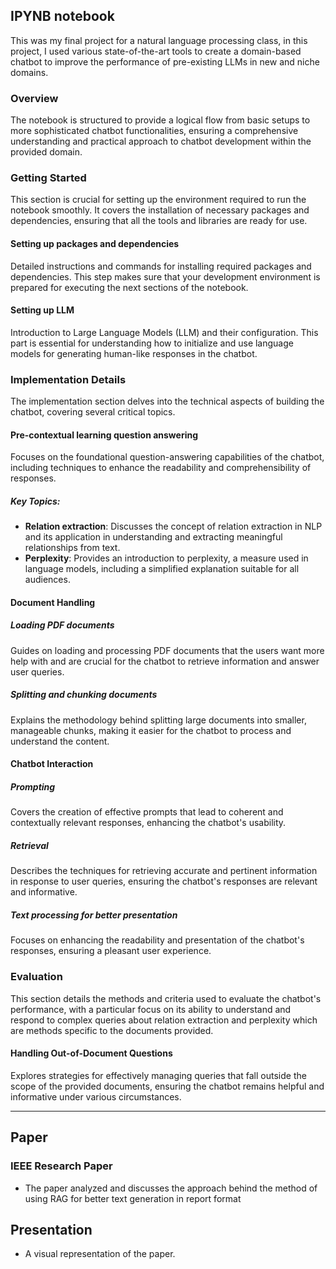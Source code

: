 
## IPYNB notebook

This was my final project for a natural language processing class, in this project, I used various state-of-the-art tools to create a domain-based chatbot to improve the performance of pre-existing LLMs in new and niche domains.

### Overview

The notebook is structured to provide a logical flow from basic setups to more sophisticated chatbot functionalities, ensuring a comprehensive understanding and practical approach to chatbot development within the provided domain.

### Getting Started

This section is crucial for setting up the environment required to run the notebook smoothly. It covers the installation of necessary packages and dependencies, ensuring that all the tools and libraries are ready for use.

#### Setting up packages and dependencies

Detailed instructions and commands for installing required packages and dependencies. This step makes sure that your development environment is prepared for executing the next sections of the notebook.

#### Setting up LLM

Introduction to Large Language Models (LLM) and their configuration. This part is essential for understanding how to initialize and use language models for generating human-like responses in the chatbot.

### Implementation Details

The implementation section delves into the technical aspects of building the chatbot, covering several critical topics.

#### Pre-contextual learning question answering

Focuses on the foundational question-answering capabilities of the chatbot, including techniques to enhance the readability and comprehensibility of responses.

##### Key Topics:

- **Relation extraction**: Discusses the concept of relation extraction in NLP and its application in understanding and extracting meaningful relationships from text.
- **Perplexity**: Provides an introduction to perplexity, a measure used in language models, including a simplified explanation suitable for all audiences.

#### Document Handling

##### Loading PDF documents

Guides on loading and processing PDF documents that the users want more help with and are crucial for the chatbot to retrieve information and answer user queries.

##### Splitting and chunking documents

Explains the methodology behind splitting large documents into smaller, manageable chunks, making it easier for the chatbot to process and understand the content.

#### Chatbot Interaction

##### Prompting

Covers the creation of effective prompts that lead to coherent and contextually relevant responses, enhancing the chatbot's usability.

##### Retrieval

Describes the techniques for retrieving accurate and pertinent information in response to user queries, ensuring the chatbot's responses are relevant and informative.

##### Text processing for better presentation

Focuses on enhancing the readability and presentation of the chatbot's responses, ensuring a pleasant user experience.

### Evaluation

This section details the methods and criteria used to evaluate the chatbot's performance, with a particular focus on its ability to understand and respond to complex queries about relation extraction and perplexity which are methods specific to the documents provided.

#### Handling Out-of-Document Questions

Explores strategies for effectively managing queries that fall outside the scope of the provided documents, ensuring the chatbot remains helpful and informative under various circumstances.

---

## Paper

### IEEE Research Paper

* The paper analyzed and discusses the approach behind the method of using RAG for better text generation in report format 

## Presentation 

* A visual representation of the paper.
